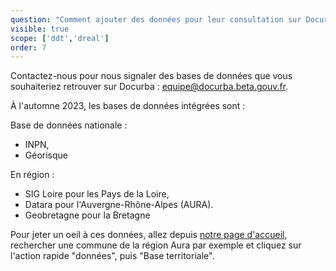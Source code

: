 ```yaml
---
question: "Comment ajouter des données pour leur consultation sur Docurba ? " 
visible: true
scope: ['ddt','dreal']
order: 7
---
```


Contactez-nous pour nous signaler des bases de données que vous souhaiteriez retrouver sur Docurba : equipe@docurba.beta.gouv.fr. 

À l'automne 2023, les bases de données intégrées sont :

Base de données nationale : 

- INPN,
- Géorisque 

En région :
- SIG Loire pour les Pays de la Loire,
- Datara pour l'Auvergne-Rhône-Alpes (AURA).
- Geobretagne pour la Bretagne


Pour jeter un oeil à ces données, allez depuis [notre page d'accueil](https://docurba.beta.gouv.fr/), rechercher une commune de la région Aura par exemple et cliquez sur l'action rapide "données", puis "Base territoriale".  
